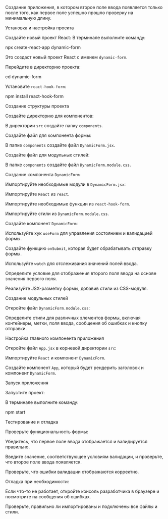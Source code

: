 Создание приложения, в котором второе поле ввода появляется только после того, как первое поле успешно прошло проверку на минимальную длину.


Установка и настройка проекта

Создайте новый проект React: В терминале выполните команду:

npx create-react-app dynamic-form

Это создаст новый проект React с именем `dynamic-form`.


Перейдите в директорию проекта:

cd dynamic-form


Установите `react-hook-form`:

npm install react-hook-form


Создание структуры проекта

Создайте директорию для компонентов:

В директории `src` создайте папку `components`.


Создайте файл для компонента формы:

В папке `components` создайте файл `DynamicForm.jsx`.


Создайте файл для модульных стилей:

В папке `components` создайте файл `DynamicForm.module.css`.


Создание компонента `DynamicForm`

Импортируйте необходимые модули в `DynamicForm.jsx`:

Импортируйте `React` из `react`.

Импортируйте необходимые функции из `react-hook-form`.

Импортируйте стили из `DynamicForm.module.css`.


Создайте компонент `DynamicForm`:

Используйте хук `useForm` для управления состоянием и валидацией формы.

Создайте функцию `onSubmit`, которая будет обрабатывать отправку формы.

Используйте `watch` для отслеживания значений полей ввода.

Определите условие для отображения второго поля ввода на основе значения первого поля.

Реализуйте JSX-разметку формы, добавив стили из CSS-модуля.


Создание модульных стилей

Откройте файл `DynamicForm.module.css`:

Определите стили для различных элементов формы, включая контейнеры, метки, поля ввода, сообщения об ошибках и кнопку отправки.


Настройка главного компонента приложения

Откройте файл `App.jsx` в корневой директории `src`:

Импортируйте `React` и компонент `DynamicForm`.

Создайте компонент `App`, который будет рендерить заголовок и компонент `DynamicForm`.


Запуск приложения

Запустите проект:

В терминале выполните команду:

npm start


Тестирование и отладка

Проверьте функциональность формы:

Убедитесь, что первое поле ввода отображается и валидируется правильно.

Введите значение, соответствующее условиям валидации, и проверьте, что второе поле ввода появляется.

Проверьте, что ошибки валидации отображаются корректно.


Отладка при необходимости:

Если что-то не работает, откройте консоль разработчика в браузере и посмотрите на сообщения об ошибках.

Проверьте, правильно ли импортированы и подключены все файлы и стили.